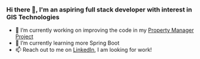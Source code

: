 ### Hi there 👋, I'm an aspiring full stack developer with interest in GIS Technologies

<!--
**danielcslattery/danielcslattery** is a ✨ _special_ ✨ repository because its `README.md` (this file) appears on your GitHub profile.

Here are some ideas to get you started:

- 🔭 I’m currently working on ...
- 🌱 I’m currently learning ...
- 👯 I’m looking to collaborate on ...
- 🤔 I’m looking for help with ...
- 💬 Ask me about ...
- 📫 How to reach me: ...
- 😄 Pronouns: ...
- ⚡ Fun fact: ...
-->

- 🔭 I’m currently working on improving the code in my [Property Manager Project](https://github.com/danielcslattery/PropertyManager)
- 🌱 I’m currently learning more Spring Boot
- 📫 Reach out to me on [LinkedIn](https://www.linkedin.com/in/daniel-c-slattery/), I am looking for work!
